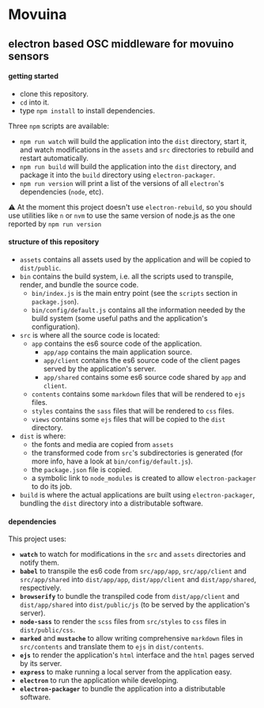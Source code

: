 # Movuina

## electron based OSC middleware for movuino sensors

#### getting started

* clone this repository.
* `cd` into it.
* type `npm install` to install dependencies.

Three `npm` scripts are available:

* `npm run watch` will build the application into the `dist` directory, start it, and watch modifications in the `assets` and `src` directories to rebuild and restart automatically.
* `npm run build` will build the application into the `dist` directory, and package it into the `build` directory using `electron-packager`.
* `npm run version` will print a list of the versions of all `electron`'s dependencies (`node`, etc).

&#x26A0; At the moment this project doesn't use `electron-rebuild`, so you should use utilities like `n` or `nvm` to use the same version of node.js as the one reported by `npm run version`

#### structure of this repository

* `assets` contains all assets used by the application and will be copied to `dist/public`.
* `bin` contains the build system, i.e. all the scripts used to transpile, render, and bundle the source code.
    * `bin/index.js` is the main entry point (see the `scripts` section in `package.json`).
    * `bin/config/default.js` contains all the information needed by the build system (some useful paths and the application's configuration).
* `src` is where all the source code is located:
    * `app` contains the es6 source code of the application.
        * `app/app` contains the main application source.
        * `app/client` contains the es6 source code of the client pages served by the application's server.
        * `app/shared` contains some es6 source code shared by `app` and `client`.
    * `contents` contains some `markdown` files that will be rendered to `ejs` files.
    * `styles` contains the `sass` files that will be rendered to `css` files.
    * `views` contains some `ejs` files that will be copied to the `dist` directory.
* `dist` is where:
    * the fonts and media are copied from `assets`
    * the transformed code from `src`'s subdirectories is generated (for more info, have a look at `bin/config/default.js`).
    * the `package.json` file is copied.
    * a symbolic link to `node_modules` is created to allow `electron-packager` to do its job.
* `build` is where the actual applications are built using `electron-packager`, bundling the `dist` directory into a distributable software.

#### dependencies

This project uses:

* **`watch`** to watch for modifications in the `src` and `assets` directories and notify them.
* **`babel`** to transpile the es6 code from `src/app/app`, `src/app/client` and `src/app/shared` into `dist/app/app`, `dist/app/client` and `dist/app/shared`, respectively.
* **`browserify`** to bundle the transpiled code from `dist/app/client` and `dist/app/shared` into `dist/public/js` (to be served by the application's server).
* **`node-sass`** to render the `scss` files from `src/styles` to `css` files in `dist/public/css`.
* **`marked`** and **`mustache`** to allow writing comprehensive `markdown` files in `src/contents` and translate them to `ejs` in `dist/contents`.
* **`ejs`** to render the application's `html` interface and the `html` pages served by its server.
* **`express`** to make running a local server from the application easy.
* **`electron`** to run the application while developing.
* **`electron-packager`** to bundle the application into a distributable software.
